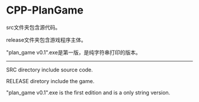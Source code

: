 # CPP-PlanGame
src文件夹包含源代码。

release文件夹包含游戏程序主体。

"plan_game v0.1".exe是第一版，是纯字符串打印的版本。

<hr>

SRC directory include source code.

RELEASE diretory include the game.

"plan_game v0.1".exe is the first edition and is a only string version.
